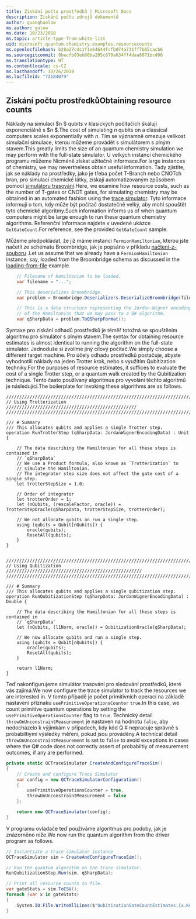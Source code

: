```yaml
---
title: Získání počtu prostředků | Microsoft Docs
description: Získání počtu zdrojů dokumentů
author: guanghaolow
ms.author: gulow
ms.date: 10/23/2018
ms.topic: article-type-from-white-list
uid: microsoft.quantum.chemistry.examples.resourcecounts
ms.openlocfilehash: b28a27c4c1f1e64644fcfb074a731ff7b65cacb6
ms.sourcegitcommit: 8becfb03eb60ba205c670a634ff4daa8071bcd06
ms.translationtype: HT
ms.contentlocale: cs-CZ
ms.lasthandoff: 10/26/2019
ms.locfileid: "73184079"
---
```

## <a name="obtaining-resource-counts"></a><span data-ttu-id="07bd7-103">Získání počtu prostředků</span><span class="sxs-lookup"><span data-stu-id="07bd7-103">Obtaining resource counts</span></span>

<span data-ttu-id="07bd7-104">Náklady na simulaci $n $ qubits v klasických počítačích škálují exponenciálně s $n $.</span><span class="sxs-lookup"><span data-stu-id="07bd7-104">The cost of simulating $n$ qubits on a classical computers scales exponentially with $n$.</span></span> <span data-ttu-id="07bd7-105">Tím se významně omezuje velikost simulační simulace, kterou můžeme provádět s simulátorem s plným stavem.</span><span class="sxs-lookup"><span data-stu-id="07bd7-105">This greatly limits the size of an quantum chemistry simulation we may perform with the full-state simulator.</span></span> <span data-ttu-id="07bd7-106">U velkých instancí chemického programu můžeme Nicméně získat užitečné informace.</span><span class="sxs-lookup"><span data-stu-id="07bd7-106">For large instances of chemistry, we may nevertheless obtain useful information.</span></span> <span data-ttu-id="07bd7-107">Tady zjistíte, jak se náklady na prostředky, jako je třeba počet T-Branch nebo CNOTch bran, pro simulaci chemické látky, získají automatizovaným způsobem pomocí [simulátoru trasování](xref:microsoft.quantum.machines.qc-trace-simulator.intro).</span><span class="sxs-lookup"><span data-stu-id="07bd7-107">Here, we examine how resource costs, such as the number of T-gates or CNOT gates, for simulating chemistry may be obtained in an automated fashion using the [trace simulator](xref:microsoft.quantum.machines.qc-trace-simulator.intro).</span></span> <span data-ttu-id="07bd7-108">Tyto informace informují o tom, kdy může být počítač dostatečně velký, aby mohl spouštět tyto chemické algoritmy.</span><span class="sxs-lookup"><span data-stu-id="07bd7-108">Such information informs us of when quantum computers might be large enough to run these quantum chemistry algorithms.</span></span> <span data-ttu-id="07bd7-109">Referenční informace najdete v uvedené ukázce `GetGateCount`.</span><span class="sxs-lookup"><span data-stu-id="07bd7-109">For reference, see the provided `GetGateCount` sample.</span></span>

<span data-ttu-id="07bd7-110">Můžeme předpokládat, že již máme instanci `FermionHamiltonian`, kterou jste načetli ze schématu Broombridge, jak je popsáno v příkladu [načtení-z-souboru](xref:microsoft.quantum.chemistry.examples.loadhamiltonian) .</span><span class="sxs-lookup"><span data-stu-id="07bd7-110">Let us assume that we already have a `FermionHamiltonian` instance, say, loaded from the Broombridge schema as discussed in the [loading-from-file](xref:microsoft.quantum.chemistry.examples.loadhamiltonian) example.</span></span> 

```csharp
    // Filename of Hamiltonian to be loaded.
    var filename = "...";

    // This deserializes Broombridge.
    var problem = Broombridge.Deserializers.DeserializeBroombridge(filename).ProblemDescriptions.First();

    // This is a data structure representing the Jordan-Wigner encoding 
    // of the Hamiltonian that we may pass to a Q# algorithm.
    var qSharpData = problem.ToQSharpFormat();
```

<span data-ttu-id="07bd7-111">Syntaxe pro získání odhadů prostředků je téměř totožná se spouštěním algoritmu pro simulátor s plným stavem.</span><span class="sxs-lookup"><span data-stu-id="07bd7-111">The syntax for obtaining resource estimates is almost identical to running the algorithm on the full-state simulator.</span></span> <span data-ttu-id="07bd7-112">Jednoduše si zvolíme jiný cílový počítač.</span><span class="sxs-lookup"><span data-stu-id="07bd7-112">We simply choose a different target machine.</span></span> <span data-ttu-id="07bd7-113">Pro účely odhadu prostředků postačuje, abyste vyhodnotili náklady na jeden Trotter krok, nebo s využitím Qubitization techniky.</span><span class="sxs-lookup"><span data-stu-id="07bd7-113">For the purposes of resource estimates, it suffices to evaluate the cost of a single Trotter step, or a quantum walk created by the Qubitization technique.</span></span> <span data-ttu-id="07bd7-114">Tento často používaný algoritmus pro vyvolání těchto algoritmů je následující.</span><span class="sxs-lookup"><span data-stu-id="07bd7-114">The boilerplate for invoking these algorithms are as follows.</span></span>

```qsharp
//////////////////////////////////////////////////////////////////////////
// Using Trotterization //////////////////////////////////////////////////
//////////////////////////////////////////////////////////////////////////

/// # Summary
/// This allocates qubits and applies a single Trotter step.
operation RunTrotterStep (qSharpData: JordanWignerEncodingData) : Unit {
    
    // The data describing the Hamiltonian for all these steps is contained in
    // `qSharpData`
    // We use a Product formula, also known as `Trotterization` to
    // simulate the Hamiltonian.
    // The integrator step size does not affect the gate cost of a single step.
    let trotterStepSize = 1.0;
    
    // Order of integrator
    let trotterOrder = 1;
    let (nQubits, (rescaleFactor, oracle)) = TrotterStepOracle(qSharpData, trotterStepSize, trotterOrder);
    
    // We not allocate qubits an run a single step.
    using (qubits = Qubit[nQubits]) {
        oracle(qubits);
        ResetAll(qubits);
    }
}


//////////////////////////////////////////////////////////////////////////
// Using Qubitization ////////////////////////////////////////////////////
//////////////////////////////////////////////////////////////////////////

/// # Summary
/// This allocates qubits and applies a single qubitization step.
operation RunQubitizationStep (qSharpData: JordanWignerEncodingData) : Double {
    
    // The data describing the Hamiltonian for all these steps is contained in
    // `qSharpData`
    let (nQubits, (l1Norm, oracle)) = QubitizationOracle(qSharpData);
    
    // We now allocate qubits and run a single step.
    using (qubits = Qubit[nQubits]) {
        oracle(qubits);
        ResetAll(qubits);
    }
    
    return l1Norm;
}
```

<span data-ttu-id="07bd7-115">Teď nakonfigurujeme simulátor trasování pro sledování prostředků, které vás zajímá.</span><span class="sxs-lookup"><span data-stu-id="07bd7-115">We now configure the trace simulator to track the resources we are interested in.</span></span> <span data-ttu-id="07bd7-116">V tomto případě je počet primitivních operací na základě nastavení příznaku `usePrimitiveOperationsCounter` `true`.</span><span class="sxs-lookup"><span data-stu-id="07bd7-116">In this case, we count primitive quantum operations by setting the `usePrimitiveOperationsCounter` flag to `true`.</span></span> <span data-ttu-id="07bd7-117">Technický detail `throwOnUnconstraintMeasurement` je nastaven na hodnotu `false`, aby nedocházelo k výjimkám v případech, kdy kód Q # nepracuje správně s probabiltiymi výsledky měření, pokud jsou prováděny.</span><span class="sxs-lookup"><span data-stu-id="07bd7-117">A technical detail `throwOnUnconstraintMeasurement` is set to `false` to avoid exceptions in cases where the Q# code does not correctly assert of probabiltiy of measurement outcomes, if any are performed.</span></span>

```csharp
private static QCTraceSimulator CreateAndConfigureTraceSim()
{
    // Create and configure Trace Simulator
    var config = new QCTraceSimulatorConfiguration()
    {
        usePrimitiveOperationsCounter = true,
        throwOnUnconstraintMeasurement = false
    };

    return new QCTraceSimulator(config);
}
```

<span data-ttu-id="07bd7-118">V programu ovladače teď používáme algoritmus pro podoby, jak je znázorněno níže.</span><span class="sxs-lookup"><span data-stu-id="07bd7-118">We now run the quantum algorithm from the driver program as follows.</span></span>

```csharp
// Instantiate a trace simulator instance
QCTraceSimulator sim = CreateAndConfigureTraceSim();

// Run the quantum algorithm on the trace simulator.
RunQubitizationStep.Run(sim, qSharpData);

// Print all resource counts to file.
var gateStats = sim.ToCSV();
foreach (var x in gateStats)
{
    System.IO.File.WriteAllLines($"QubitizationGateCountEstimates.{x.Key}.csv", new string[] { x.Value });
}
```